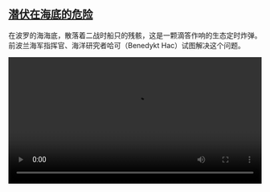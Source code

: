 <!--1674382625000-->
[潜伏在海底的危险](https://www.dw.com/zh/%E6%BD%9C%E4%BC%8F%E5%9C%A8%E6%B5%B7%E5%BA%95%E7%9A%84%E5%8D%B1%E9%99%A9%20%20/a-64469422)
------

<p>在波罗的海海底，散落着二战时船只的残骸，这是一颗滴答作响的生态定时炸弹。前波兰海军指挥官、海洋研究者哈可（Benedykt Hac）试图解决这个问题。</small></p><video src="https://tvdownloaddw-a.akamaihd.net/dwtv_video/flv/vdt_zh/2023/bchi230120_001_dangerbalticsea_01r_AVC_1280x720.mp4" controls style="width:100%"></video>

